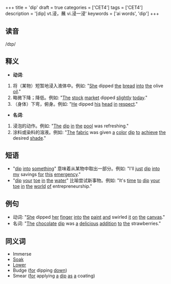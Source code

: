 +++
title = 'dip'
draft = true
categories = ['CET4']
tags = ['CET4']
description = '[dip] vt.浸，蘸 vi.浸一浸'
keywords = ['ai words', 'dip']
+++

## 读音
/dɪp/

## 释义
- **动词**:
1. 将（某物）短暂地浸入液体中。例如: "[She](/zh/post/she/) dipped [the](/zh/post/the/) [bread](/zh/post/bread/) [into](/zh/post/into/) [the](/zh/post/the/) olive [oil](/zh/post/oil/)."
2. 略微下降；降低。例如: "[The](/zh/post/the/) [stock](/zh/post/stock/) [market](/zh/post/market/) dipped [slightly](/zh/post/slightly/) [today](/zh/post/today/)."
3. （身体）下弯，俯身。例如: "[He](/zh/post/he/) dipped [his](/zh/post/his/) [head](/zh/post/head/) [in](/zh/post/in/) [respect](/zh/post/respect/)."

- **名词**:
1. 浸泡的动作。例如: "[The](/zh/post/the/) [dip](/zh/post/dip/) [in](/zh/post/in/) [the](/zh/post/the/) [pool](/zh/post/pool/) was refreshing."
2. 涂料或染料的溶液。例如: "[The](/zh/post/the/) [fabric](/zh/post/fabric/) was given [a](/zh/post/a/) [color](/zh/post/color/) [dip](/zh/post/dip/) [to](/zh/post/to/) [achieve](/zh/post/achieve/) [the](/zh/post/the/) desired [shade](/zh/post/shade/)."

## 短语
- "[dip](/zh/post/dip/) [into](/zh/post/into/) [something](/zh/post/something/)" 意味着从某物中取出一部分。例如: "I'll [just](/zh/post/just/) [dip](/zh/post/dip/) [into](/zh/post/into/) [my](/zh/post/my/) savings [for](/zh/post/for/) [this](/zh/post/this/) [emergency](/zh/post/emergency/)."
- "[dip](/zh/post/dip/) [your](/zh/post/your/) [toe](/zh/post/toe/) [in](/zh/post/in/) [the](/zh/post/the/) [water](/zh/post/water/)" 比喻尝试新事物。例如: "It's [time](/zh/post/time/) [to](/zh/post/to/) [dip](/zh/post/dip/) [your](/zh/post/your/) [toe](/zh/post/toe/) [in](/zh/post/in/) [the](/zh/post/the/) [world](/zh/post/world/) [of](/zh/post/of/) entrepreneurship."

## 例句
- 动词: "[She](/zh/post/she/) dipped [her](/zh/post/her/) [finger](/zh/post/finger/) [into](/zh/post/into/) [the](/zh/post/the/) [paint](/zh/post/paint/) [and](/zh/post/and/) swirled [it](/zh/post/it/) [on](/zh/post/on/) [the](/zh/post/the/) [canvas](/zh/post/canvas/)."
- 名词: "[The](/zh/post/the/) [chocolate](/zh/post/chocolate/) [dip](/zh/post/dip/) was [a](/zh/post/a/) [delicious](/zh/post/delicious/) [addition](/zh/post/addition/) [to](/zh/post/to/) [the](/zh/post/the/) strawberries."

## 同义词
- Immerse
- [Soak](/zh/post/soak/)
- [Lower](/zh/post/lower/)
- Budge ([for](/zh/post/for/) dipping [down](/zh/post/down/))
- Smear ([for](/zh/post/for/) applying [a](/zh/post/a/) [dip](/zh/post/dip/) [as](/zh/post/as/) [a](/zh/post/a/) coating)
